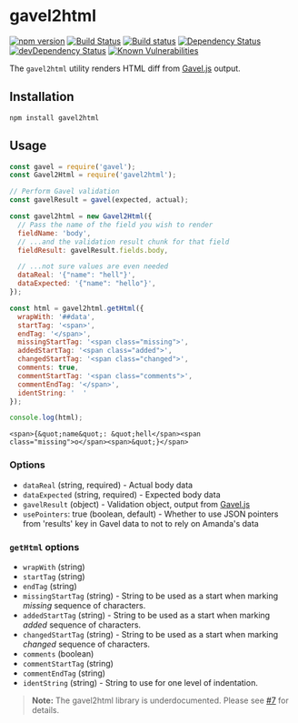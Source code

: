 # gavel2html

[![npm version](https://badge.fury.io/js/gavel2html.svg)](https://badge.fury.io/js/gavel2html)
[![Build Status](https://travis-ci.org/apiaryio/gavel2html.svg?branch=master)](https://travis-ci.org/apiaryio/gavel2html)
[![Build status](https://ci.appveyor.com/api/projects/status/1rj4gt5g5prjp5ah/branch/master?svg=true)](https://ci.appveyor.com/project/Apiary/gavel2html/branch/master)
[![Dependency Status](https://david-dm.org/apiaryio/gavel2html.svg)](https://david-dm.org/apiaryio/gavel2html)
[![devDependency Status](https://david-dm.org/apiaryio/gavel2html/dev-status.svg)](https://david-dm.org/apiaryio/gavel2html?type=dev)
[![Known Vulnerabilities](https://snyk.io/test/npm/gavel2html/badge.svg)](https://snyk.io/test/npm/gavel2html)

The `gavel2html` utility renders HTML diff from [Gavel.js][] output.

## Installation

```
npm install gavel2html
```

## Usage

```javascript
const gavel = require('gavel');
const Gavel2Html = require('gavel2html');

// Perform Gavel validation
const gavelResult = gavel(expected, actual);

const gavel2html = new Gavel2Html({
  // Pass the name of the field you wish to render
  fieldName: 'body',
  // ...and the validation result chunk for that field
  fieldResult: gavelResult.fields.body,

  // ...not sure values are even needed
  dataReal: '{"name": "hell"}',
  dataExpected: '{"name": "hello"}',
});

const html = gavel2html.getHtml({
  wrapWith: '##data',
  startTag: '<span>',
  endTag: '</span>',
  missingStartTag: '<span class="missing">',
  addedStartTag: '<span class="added">',
  changedStartTag: '<span class="changed">',
  comments: true,
  commentStartTag: '<span class="comments">',
  commentEndTag: '</span>',
  identString: '  '
});

console.log(html);
```

```
<span>{&quot;name&quot;: &quot;hell</span><span class="missing">o</span><span>&quot;}</span>
```

### Options

- `dataReal` (string, required) - Actual body data
- `dataExpected` (string, required) - Expected body data
- `gavelResult` (object) - Validation object, output from [Gavel.js][]
- `usePointers`: true (boolean, default) - Whether to use JSON pointers from 'results' key in Gavel data to not to rely on Amanda's data

### `getHtml` options

- `wrapWith` (string)
- `startTag` (string)
- `endTag` (string)
- `missingStartTag` (string) - String to be used as a start when marking _missing_ sequence of characters.
- `addedStartTag` (string) - String to be used as a start when marking _added_ sequence of characters.
- `changedStartTag` (string) - String to be used as a start when marking _changed_ sequence of characters.
- `comments` (boolean)
- `commentStartTag` (string)
- `commentEndTag` (string)
- `identString` (string) - String to use for one level of indentation.

> **Note:** The gavel2html library is underdocumented. Please see [#7](https://github.com/apiaryio/gavel2html/issues/7) for details.


[Gavel.js]: https://github.com/apiaryio/gavel.js
